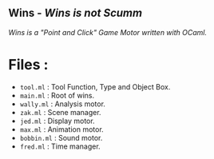 Wins - *Wins is not Scumm*
---
*Wins is a "Point and Click" Game Motor written with OCaml.*
	
Files :
=====

- `tool.ml`  : Tool Function, Type and Object Box.
- `main.ml`  : Root of wins.
- `wally.ml`  : Analysis motor.
- `zak.ml`    : Scene manager.
- `jed.ml`    : Display motor.
- `max.ml`    : Animation motor.
- `bobbin.ml` : Sound motor.
- `fred.ml`   : Time manager.
